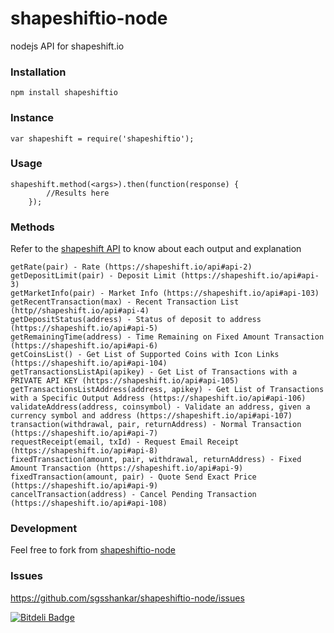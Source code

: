 # shapeshiftio-node
nodejs API for shapeshift.io

### Installation

```
npm install shapeshiftio
```

### Instance

```
var shapeshift = require('shapeshiftio');
```
### Usage

```
shapeshift.method(<args>).then(function(response) {
		//Results here
	});
```

### Methods
Refer to the [shapeshift API](https://shapeshift.io/api) to know about each output and explanation
```
getRate(pair) - Rate (https://shapeshift.io/api#api-2)
getDepositLimit(pair) - Deposit Limit (https://shapeshift.io/api#api-3)
getMarketInfo(pair) - Market Info (https://shapeshift.io/api#api-103)
getRecentTransaction(max) - Recent Transaction List (http//shapeshift.io/api#api-4)
getDepositStatus(address) - Status of deposit to address (https://shapeshift.io/api#api-5)
getRemainingTime(address) - Time Remaining on Fixed Amount Transaction (https://shapeshift.io/api#api-6)
getCoinsList() - Get List of Supported Coins with Icon Links (https://shapeshift.io/api#api-104)
getTransactionsListApi(apikey) - Get List of Transactions with a PRIVATE API KEY (https://shapeshift.io/api#api-105)
getTransactionsListAddress(address, apikey) - Get List of Transactions with a Specific Output Address (https://shapeshift.io/api#api-106)
validateAddress(address, coinsymbol) - Validate an address, given a currency symbol and address (https://shapeshift.io/api#api-107)
transaction(withdrawal, pair, returnAddress) - Normal Transaction (https://shapeshift.io/api#api-7)
requestReceipt(email, txId) - Request Email Receipt (https://shapeshift.io/api#api-8)
fixedTransaction(amount, pair, withdrawal, returnAddress) - Fixed Amount Transaction (https://shapeshift.io/api#api-9)
fixedTransaction(amount, pair) - Quote Send Exact Price (https://shapeshift.io/api#api-9)
cancelTransaction(address) - Cancel Pending Transaction (https://shapeshift.io/api#api-108)
```

### Development

Feel free to fork from [shapeshiftio-node](https://github.com/sgsshankar/shapeshiftio-node)

### Issues

https://github.com/sgsshankar/shapeshiftio-node/issues


[![Bitdeli Badge](https://d2weczhvl823v0.cloudfront.net/sgsshankar/shapeshiftio-node/trend.png)](https://bitdeli.com/free "Bitdeli Badge")

